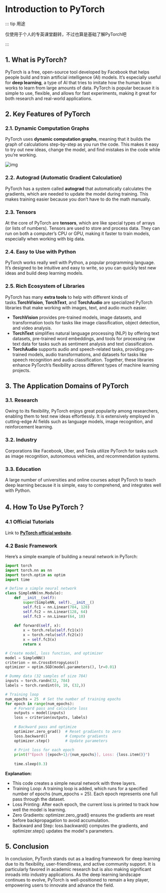 # Introduction to PyTorch

::: tip 用途

仅使用于个人的专英课堂翻转，不过也算是基础了解PyTorch吧

:::

## 1. What is PyTorch?

PyTorch is a free, open-source tool developed by Facebook that helps people build and train artificial intelligence (AI) models. It’s especially useful for **deep learning**, a type of AI that tries to imitate how the human brain works to learn from large amounts of data. PyTorch is popular because it is simple to use, flexible, and allows for fast experiments, making it great for both research and real-world applications.

## 2. Key Features of PyTorch

### 2.1. **Dynamic Computation Graphs**

PyTorch uses **dynamic computation graphs**, meaning that it builds the graph of calculations step-by-step as you run the code. This makes it easy to try out new ideas, change the model, and find mistakes in the code while you’re working.

![img](https://coderethan-1327000741.cos.ap-chengdu.myqcloud.com/blog-pics/torch%E5%8A%A8%E6%80%81%E5%9B%BE.gif)

### 2.2. **Autograd (Automatic Gradient Calculation)**

PyTorch has a system called **autograd** that automatically calculates the gradients, which are needed to update the model during training. This makes training easier because you don’t have to do the math manually.

### 2.3. **Tensors**

At the core of PyTorch are **tensors**, which are like special types of arrays (or lists of numbers). Tensors are used to store and process data. They can run on both a computer’s CPU or GPU, making it faster to train models, especially when working with big data.

### 2.4. **Easy to Use with Python**

PyTorch works really well with Python, a popular programming language. It’s designed to be intuitive and easy to write, so you can quickly test new ideas and build deep learning models.

### 2.5. **Rich Ecosystem of Libraries**

PyTorch has many **extra tools** to help with different kinds of tasks.**TorchVision**, **TorchText**, and **TorchAudio** are specialized PyTorch libraries that make working with images, text, and audio much easier. 

- **TorchVision** provides pre-trained models, image datasets, and transformation tools for tasks like image classification, object detection, and video analysis. 
- **TorchText** simplifies natural language processing (NLP) by offering text datasets, pre-trained word embeddings, and tools for processing raw text data for tasks such as sentiment analysis and text classification.
-  **TorchAudio** supports audio and speech-related tasks, providing pre-trained models, audio transformations, and datasets for tasks like speech recognition and audio classification. Together, these libraries enhance PyTorch’s flexibility across different types of machine learning projects.

## 3. The Application Domains of PyTorch

### 3.1. **Research**

Owing to its flexibility, PyTorch enjoys great popularity among researchers, enabling them to test new ideas effortlessly. It is extensively employed in cutting-edge AI fields such as language models, image recognition, and reinforcement learning.

### 3.2. **Industry**

Corporations like Facebook, Uber, and Tesla utilize PyTorch for tasks such as image recognition, autonomous vehicles, and recommendation systems.

### 3.3. **Education**

A large number of universities and online courses adopt PyTorch to teach deep learning because it is simple, easy to comprehend, and integrates well with Python.


## 4. How To Use PyTorch？

### 4.1 Official Tutorials

Link to [**PyTorch official website**](https://pytorch.org/).

### 4.2 Basic Framework

Here’s a simple example of building a neural network in PyTorch:

```python
import torch
import torch.nn as nn
import torch.optim as optim
import time 

# Define a simple neural network
class SimpleNN(nn.Module):
    def __init__(self):
        super(SimpleNN, self).__init__()
        self.fc1 = nn.Linear(784, 128)
        self.fc2 = nn.Linear(128, 64)
        self.fc3 = nn.Linear(64, 10)
        
    def forward(self, x):
        x = torch.relu(self.fc1(x))
        x = torch.relu(self.fc2(x))
        x = self.fc3(x)
        return x

# Create model, loss function, and optimizer
model = SimpleNN()
criterion = nn.CrossEntropyLoss()
optimizer = optim.SGD(model.parameters(), lr=0.01)

# Dummy data (32 samples of size 784)
inputs = torch.randn(32, 784)
labels = torch.randint(0, 10, (32,))

# Training loop
num_epochs = 25  # Set the number of training epochs
for epoch in range(num_epochs):
    # Forward pass and calculate loss
    outputs = model(inputs)
    loss = criterion(outputs, labels)
    
    # Backward pass and optimize
    optimizer.zero_grad()  # Reset gradients to zero
    loss.backward()        # Compute gradients
    optimizer.step()       # Update parameters
    
    # Print loss for each epoch
    print(f"Epoch [{epoch+1}/{num_epochs}], Loss: {loss.item()}")
    
    time.sleep(0.3)
```

 **Explanation:**

- This code creates a simple neural network with three layers.
- Training Loop: A training loop is added, which runs for a specified number of epochs (num_epochs = 25). Each epoch represents one full pass through the dataset.
- Loss Printing: After each epoch, the current loss is printed to track how well the model is learning.
- Zero Gradients: optimizer.zero_grad() ensures the gradients are reset before backpropagation to avoid accumulation.
- Backward and Step: loss.backward() computes the gradients, and optimizer.step() updates the model's parameters.
## 5. Conclusion

In conclusion, PyTorch stands out as a leading framework for deep learning due to its flexibility, user-friendliness, and active community support. It is particularly favored in academic research but is also making significant inroads into industry applications. As the deep learning landscape continues to evolve, PyTorch is well-positioned to remain a key player, empowering users to innovate and advance the field.